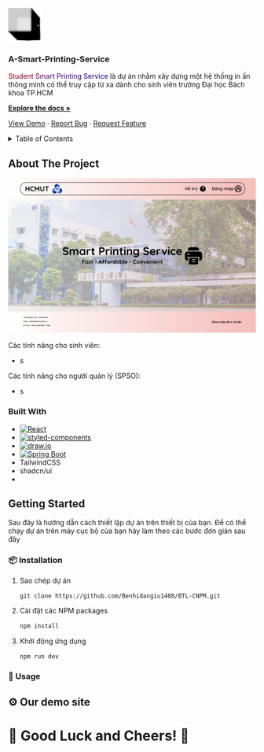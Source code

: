 


[![Logo](https://github.com/Software-Engineer-Team/Urban-Waste-Collection-v2/raw/main/images/logo.png)](https://github.com/Software-Engineer-Team/Urban-Waste-Collection-v2)

### A-Smart-Printing-Service

[](https://github.com/Software-Engineer-Team/Urban-Waste-Collection-v2?tab=readme-ov-file#urban-waste-collection-v2)

<span style="background: linear-gradient(to right, #8B0000, #4B0082, #00008B); -webkit-background-clip: text; color: transparent;">Student Smart Printing Service</span> là dự án nhằm xây dựng một hệ thống in ấn thông minh có thể truy cập từ xa dành cho sinh viên trường Đại học Bách khoa TP.HCM

[**Explore the docs »**](https://github.com/Software-Engineer-Team/Urban-Waste-Collection-v2/blob/main/Capstone_Project_Spring2022.pdf)  
  
[View Demo](https://urban-waste-collection-v2.netlify.app/) · [Report Bug](https://github.com/Software-Engineer-Team/Urban-Waste-Collection-v2/issues) · [Request Feature](https://github.com/Software-Engineer-Team/Urban-Waste-Collection-v2/issues/issues)


<details>
  <summary>Table of Contents</summary>
  <ol>
    <li><a href="https://github.com/Software-Engineer-Team/Urban-Waste-Collection-v2?tab=readme-ov-file#about-the-project">About The Project</a>
      <ul>
        <li><a href="https://github.com/Software-Engineer-Team/Urban-Waste-Collection-v2?tab=readme-ov-file#built-with">Built With</a></li>
      </ul>
    </li>
    <li><a href="https://github.com/Software-Engineer-Team/Urban-Waste-Collection-v2?tab=readme-ov-file#getting-started">Getting Started</a>
      <ul>
        <li><a href="https://github.com/Software-Engineer-Team/Urban-Waste-Collection-v2?tab=readme-ov-file#prerequisites">Prerequisites</a></li>
        <li><a href="https://github.com/Software-Engineer-Team/Urban-Waste-Collection-v2?tab=readme-ov-file#%F0%9F%93%A6-installation">Installation</a></li>
      </ul>
    </li>
    <li><a href="https://github.com/Software-Engineer-Team/Urban-Waste-Collection-v2?tab=readme-ov-file#%F0%9F%9A%80-usage">Usage</a></li>
    <li><a href="https://github.com/Software-Engineer-Team/Urban-Waste-Collection-v2?tab=readme-ov-file#%E2%9A%99-our-demo-site">Demo</a></li>
  </ol>
</details>

## About The Project

[](https://github.com/Software-Engineer-Team/Urban-Waste-Collection-v2?tab=readme-ov-file#about-the-project)


[![Product Name Screen Shot](https://github.com/kienntheprfs/test-markdown-cnpm/blob/master/Picture1.png?raw=true)](https://github.com/kienntheprfs/test-markdown-cnpm/blob/master/Picture1.png?raw=true)

Các tính năng cho sinh viên:

- s

Các tính năng cho người quản lý (SPSO):

- s
### Built With

[](https://github.com/Software-Engineer-Team/Urban-Waste-Collection-v2?tab=readme-ov-file#built-with)

- [![React](https://camo.githubusercontent.com/3467eb8e0dc6bdaa8fa6e979185d371ab39c105ec7bd6a01048806b74378d24c/68747470733a2f2f696d672e736869656c64732e696f2f62616467652f52656163742d3230323332413f7374796c653d666f722d7468652d6261646765266c6f676f3d7265616374266c6f676f436f6c6f723d363144414642)](https://reactjs.org/)
- [![styled-components](https://camo.githubusercontent.com/412e4949d66c89b5efdf17a721419ae71e965050cfb16836239455c9217d6485/68747470733a2f2f696d672e736869656c64732e696f2f62616467652f7374796c65642d2d636f6d706f6e656e74732d2532334442373039332e7376673f7374796c653d666f722d7468652d6261646765266c6f676f3d7374796c65642d636f6d706f6e656e7473266c6f676f436f6c6f723d7768697465)](https://styled-components.com/)
- [![draw.io](https://camo.githubusercontent.com/8c7f523fed8faf138f42f671d010d875540cff847a4d3427ba284cebda847519/68747470733a2f2f696d672e736869656c64732e696f2f62616467652f647261772e696f2d2532333030303030302e7376673f7374796c653d666f722d7468652d6261646765266c6f676f3d647261772d646f742d696f266c6f676f436f6c6f723d7768697465)](https://www.draw.io/)
- [![Spring Boot](https://camo.githubusercontent.com/cca853b4740ca5a5e113e681d97c68a51eb4262261e21916452a7e025d65d9d5/68747470733a2f2f696d672e736869656c64732e696f2f62616467652f537072696e67253230426f6f742d322e372e342d677265656e2e7376673f7374796c653d666f722d7468652d6261646765266c6f676f3d737072696e67)](https://spring.io/projects/spring-boot)
- TailwindCSS
- shadcn/ui
- 
## Getting Started

[](https://github.com/Software-Engineer-Team/Urban-Waste-Collection-v2?tab=readme-ov-file#getting-started)
Sau đây là hướng dẫn cách thiết lập dự án trên thiết bị của bạn. Để có thể chạy dự án trên máy cục bộ của bạn hãy làm theo các bước đơn giản sau đây
### 📦 Installation

[](https://github.com/Software-Engineer-Team/Urban-Waste-Collection-v2?tab=readme-ov-file#-installation)
1. Sao chép dự án
    
    ```shell
    git clone https://github.com/Benhidangiu1408/BTL-CNPM.git
    ```
    
2. Cài đặt các NPM packages
    
    ```js
    npm install
    ```
    
3. Khởi động ứng dụng
    
    ```js
    npm run dev
    ```
    

### 🚀 Usage

[](https://github.com/Software-Engineer-Team/Urban-Waste-Collection-v2?tab=readme-ov-file#-usage)

## ⚙ Our demo site

[](https://github.com/Software-Engineer-Team/Urban-Waste-Collection-v2?tab=readme-ov-file#-our-demo-site)

# 🌟 Good Luck and Cheers! 🌟

[](https://github.com/Software-Engineer-Team/Urban-Waste-Collection-v2?tab=readme-ov-file#-good-luck-and-cheers-)

